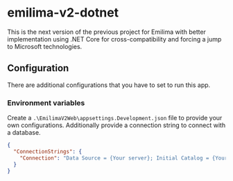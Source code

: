 # emilima-v2-dotnet

This is the next version of the previous project for Emilima with better implementation using .NET Core for cross-compatibility and forcing a jump to Microsoft technologies.

## Configuration

There are additional configurations that you have to set to run this app.

### Environment variables

Create a `.\EmilimaV2Web\appsettings.Development.json` file to provide your own configurations. Additionally provide a connection string to connect with a database.

``` json
{
  "ConnectionStrings": {
    "Connection": "Data Source = {Your server}; Initial Catalog = {Your database}; User Id = {Your username}; Password = {Your password}; Encrypt=False; TrustServerCertificate=True;"
  }
}
```